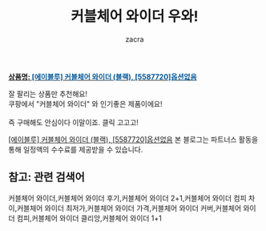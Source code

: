 ﻿---
layout: post
title:  "커블체어 와이더 우와!"
author: zacra
categories: [ 아이템 ]
tags: [커블체어 와이더,커블체어 와이더 후기,커블체어 와이더 2+1,커블체어 와이더 컴피 차이,커블체어 와이더 최저가,커블체어 와이더 가격,커블체어 와이더 커버,커블체어 와이더 컴피,커블체어 와이더 클리앙,커블체어 와이더 1+1]
image: https://static.coupangcdn.com/image/vendor_inventory/7f8b/f79e941cfbaca2e3bf68891879f1b118f2412b1ce52f1128311cbdffff76.jpg 
description: "쿠팡에서 커블체어 와이더 관련 상품으로 가장 잘팔리는 제품 중 하나라는 사실!!."
rating: 4.5
---

<a href="https://link.coupang.com/re/AFFSDP?lptag=AF8407795&pageKey=346480469&itemId=1099751328&vendorItemId=73794450993&traceid=V0-153-b69871f5030b4ae2"><b>상품명: <font color='#01579B'>[에이블루] 커블체어 와이더 (블랙), [5587720]옵션없음</font></b></a>

잘 팔리는 상품만 추천해요!<br/>
쿠팡에서 "커블체어 와이더" 와 인기좋은 제품이에요!<br/><br/>
즉 구매해도 안심이다 이말이죠. 클릭 고고고! <br/>



<a href="https://link.coupang.com/re/AFFSDP?lptag=AF8407795&pageKey=346480469&itemId=1099751328&vendorItemId=73794450993&traceid=V0-153-b69871f5030b4ae2">[에이블루] 커블체어 와이더 (블랙), [5587720]옵션없음</a>
본 블로그는 파트너스 활동을 통해 일정액의 수수료를 제공받을 수 있습니다.

## 참고: 관련 검색어    
커블체어 와이더,커블체어 와이더 후기,커블체어 와이더 2+1,커블체어 와이더 컴피 차이,커블체어 와이더 최저가,커블체어 와이더 가격,커블체어 와이더 커버,커블체어 와이더 컴피,커블체어 와이더 클리앙,커블체어 와이더 1+1
